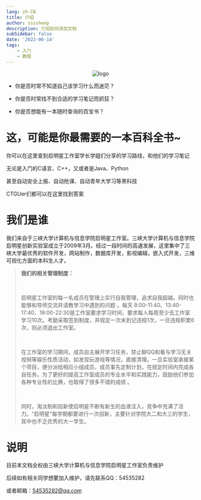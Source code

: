 ```yaml
---
lang: zh-CN
title: 介绍
author: ssssheep
description: 介绍如何添加文档
subSidebar: false
date: '2022-06-14'
tags:
    - 入门
    - 教程
---
```


<div style="text-align: center;">
    <img src="https://avatars.githubusercontent.com/u/76398800?s=200&v=4" alt="logo" />
</div>


- 你是否时常不知道自己该学习什么而迷茫？

- 你是否时常找不到合适的学习笔记而抓狂？
- 你是否想能有一本随时查询的百宝书？



# 这，可能是你最需要的一本百科全书~



你可以在这里查到启明星工作室学长学姐们分享的学习路线，和他们的学习笔记

无论是入门的C语言、C++，又或者是Java、Python

甚至自动安全上报、自动抢课、自动青年大学习等黑科技

CTGUer们都可以在这里找到答案

# 我们是谁

我们来自于三峡大学计算机与信息学院启明星工作室。三峡大学计算机与信息学院启明星创新实验室成立于2009年3月。经过一段时间的高速发展，这里集中了三峡大学最优秀的软件开发，网站制作，数据库开发，影视编辑，嵌入式开发，三维可视化方面的本科生人才。

> **我们的相关管理制度：**
>
> <br />
>
> 启明星工作室的每一名成员在管理上实行自我管理，追求自我超越。同时也能够和导师交流并请教学习中遇到的问题 。每天 8:00-11:40、13:40-17:40、19:00-22:30是工作室要求学习时间，要求每人每周至少去工作室学习10次。考勤采取签到制度，并规定一次未到记违规1次，一旦违规积累6次，则必须退出工作室。
>
> <br />
>
> 在工作室的学习期间，成员自主展开学习任务，禁止聊QQ和看与学习无关视频等娱乐性质活动，如发现玩游戏等情况，直接清理。一旦实验室承接某个项目，便分派给相应小组成员，成员事先定制计划，在规定时间内完成各自任务。为了更好的提高工作室成员的专业水平和实践能力，鼓励他们参加各种专业性的比赛，也取得了很多不错的成绩 。
>
> <br />
>
> 同时，淘汰制和招新使启明星不断有新生的血液注入，竞争中充满了活力。“启明星”每学期都要进行一次招新，主要针对学院大二和大三的学生，其中也不乏优秀的大一学生。

# 说明

目前本文档全权由三峡大学计算机与信息学院启明星工作室负责维护

后续如有相关同学想要加入维护，请先联系QQ：54535282

或者邮箱：54535282@qq.com
